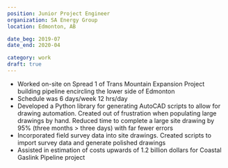```yaml
---
position: Junior Project Engineer
organization: SA Energy Group
location: Edmonton, AB

date_beg: 2019-07
date_end: 2020-04

category: work
draft: true
---
```


- Worked on-site on Spread 1 of Trans Mountain Expansion Project building pipeline encircling the lower side of Edmonton
- Schedule was 6 days/week 12 hrs/day
- Developed a Python library for generating AutoCAD scripts to allow for drawing automation. Created out of frustration when populating large drawings by hand. Reduced time to complete a large site drawing by 95% (three months > three days) with far fewer errors
- Incorporated field survey data into site drawings. Created scripts to import survey data and generate polished drawings
- Assisted in estimation of costs upwards of 1.2 billion dollars for Coastal Gaslink Pipeline project
